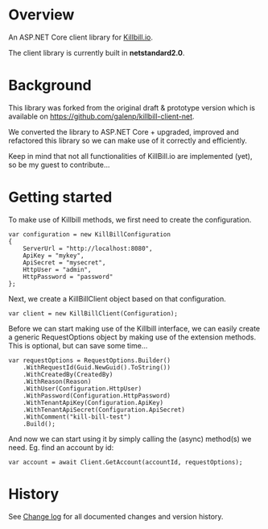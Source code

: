 Overview
===
An ASP.NET Core client library for [Killbill.io](http://killbill.io).

The client library is currently built in **netstandard2.0**.

Background
===
This library was forked from the original draft & prototype version which is available on https://github.com/galenp/killbill-client-net.

We converted the library to ASP.NET Core + upgraded, improved and refactored this library so we can make use of it correctly and efficiently.

Keep in mind that not all functionalities of KillBill.io are implemented (yet), so be my guest to contribute...

Getting started
===
To make use of Killbill methods, we first need to create the configuration.

    var configuration = new KillBillConfiguration
    {
        ServerUrl = "http://localhost:8080",
        ApiKey = "mykey",
        ApiSecret = "mysecret",
        HttpUser = "admin",
        HttpPassword = "password"
    };

Next, we create a KillBillClient object based on that configuration.

    var client = new KillBillClient(Configuration);

Before we can start making use of the Killbill interface, we can easily create a generic RequestOptions object by making use of the extension methods. This is optional, but can save some time...

    var requestOptions = RequestOptions.Builder()
        .WithRequestId(Guid.NewGuid().ToString())
        .WithCreatedBy(CreatedBy)
        .WithReason(Reason)
        .WithUser(Configuration.HttpUser)
        .WithPassword(Configuration.HttpPassword)
        .WithTenantApiKey(Configuration.ApiKey)
        .WithTenantApiSecret(Configuration.ApiSecret)
        .WithComment("kill-bill-test")
        .Build();

And now we can start using it by simply calling the (async) method(s) we need.
Eg. find an account by id:

    var account = await Client.GetAccount(accountId, requestOptions);

History
===
See [Change log](README_ChangeLog.md) for all documented changes and version history.